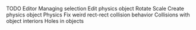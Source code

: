 TODO
Editor
	Managing selection
	Edit physics object
		Rotate
		Scale
	Create physics object
Physics
	Fix weird rect-rect collision behavior
	Collisions with object interiors
	Holes in objects